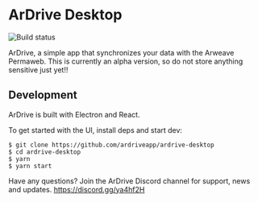# ArDrive Desktop

![Build status](https://github.com/ardriveapp/ardrive-desktop/workflows/build/badge.svg)

ArDrive, a simple app that synchronizes your data with the Arweave Permaweb. This is currently an alpha version, so do not store anything sensitive just yet!!

## Development

ArDrive is built with Electron and React.

To get started with the UI, install deps and start dev:

```
$ git clone https://github.com/ardriveapp/ardrive-desktop
$ cd ardrive-desktop
$ yarn
$ yarn start
```

Have any questions? Join the ArDrive Discord channel for support, news and updates. https://discord.gg/ya4hf2H
